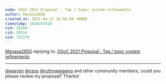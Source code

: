 ```yaml
---
node: GSoC 2021 Proposal : Tag / topic system refinements
author: Manasa2850
created_at: 2021-04-11 18:56:58 +0000
timestamp: 1618167418
nid: 26184
cid: 28514
uid: 752279
---
```




[Manasa2850](../profile/Manasa2850) replying to: [GSoC 2021 Proposal : Tag / topic system refinements](../notes/Manasa2850/04-10-2021/gsoc-2021-proposal-tag-topic-system-refinements)

----
[@warren](/profile/warren) [@cess](/profile/cess) [@ruthnwaiganjo](/profile/ruthnwaiganjo) and other community members, could you please review my proposal?
Thanks!